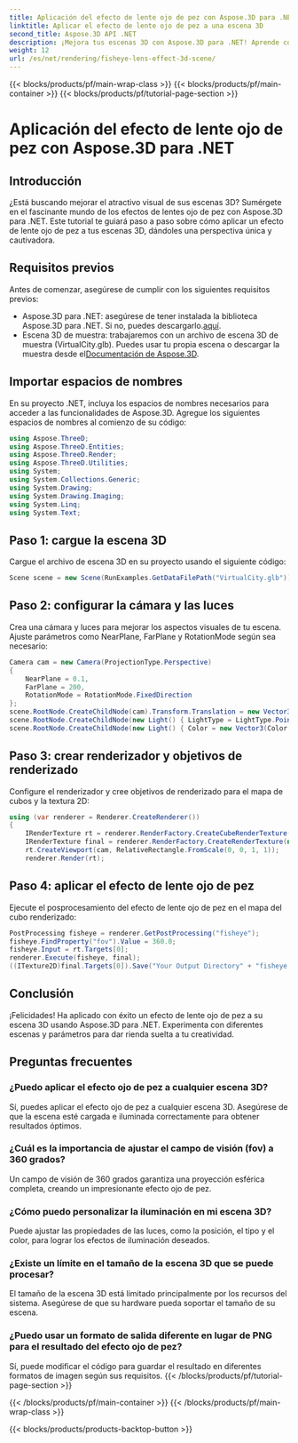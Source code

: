 ```yaml
---
title: Aplicación del efecto de lente ojo de pez con Aspose.3D para .NET
linktitle: Aplicar el efecto de lente ojo de pez a una escena 3D
second_title: Aspose.3D API .NET
description: ¡Mejora tus escenas 3D con Aspose.3D para .NET! Aprende cómo aplicar un cautivador efecto de lente ojo de pez paso a paso. ¡Descargar ahora!
weight: 12
url: /es/net/rendering/fisheye-lens-effect-3d-scene/
---
```


{{< blocks/products/pf/main-wrap-class >}}
{{< blocks/products/pf/main-container >}}
{{< blocks/products/pf/tutorial-page-section >}}

# Aplicación del efecto de lente ojo de pez con Aspose.3D para .NET

## Introducción
¿Está buscando mejorar el atractivo visual de sus escenas 3D? Sumérgete en el fascinante mundo de los efectos de lentes ojo de pez con Aspose.3D para .NET. Este tutorial te guiará paso a paso sobre cómo aplicar un efecto de lente ojo de pez a tus escenas 3D, dándoles una perspectiva única y cautivadora.
## Requisitos previos
Antes de comenzar, asegúrese de cumplir con los siguientes requisitos previos:
-  Aspose.3D para .NET: asegúrese de tener instalada la biblioteca Aspose.3D para .NET. Si no, puedes descargarlo.[aquí](https://releases.aspose.com/3d/net/).
-  Escena 3D de muestra: trabajaremos con un archivo de escena 3D de muestra (VirtualCity.glb). Puedes usar tu propia escena o descargar la muestra desde el[Documentación de Aspose.3D](https://reference.aspose.com/3d/net/).
## Importar espacios de nombres
En su proyecto .NET, incluya los espacios de nombres necesarios para acceder a las funcionalidades de Aspose.3D. Agregue los siguientes espacios de nombres al comienzo de su código:
```csharp
using Aspose.ThreeD;
using Aspose.ThreeD.Entities;
using Aspose.ThreeD.Render;
using Aspose.ThreeD.Utilities;
using System;
using System.Collections.Generic;
using System.Drawing;
using System.Drawing.Imaging;
using System.Linq;
using System.Text;
```
## Paso 1: cargue la escena 3D
Cargue el archivo de escena 3D en su proyecto usando el siguiente código:
```csharp
Scene scene = new Scene(RunExamples.GetDataFilePath("VirtualCity.glb"));
```
## Paso 2: configurar la cámara y las luces
Crea una cámara y luces para mejorar los aspectos visuales de tu escena. Ajuste parámetros como NearPlane, FarPlane y RotationMode según sea necesario:
```csharp
Camera cam = new Camera(ProjectionType.Perspective)
{
    NearPlane = 0.1,
    FarPlane = 200,
    RotationMode = RotationMode.FixedDirection
};
scene.RootNode.CreateChildNode(cam).Transform.Translation = new Vector3(5, 6, 0);
scene.RootNode.CreateChildNode(new Light() { LightType = LightType.Point }).Transform.Translation = new Vector3(-10, 7, -10);
scene.RootNode.CreateChildNode(new Light() { Color = new Vector3(Color.CadetBlue) }).Transform.Translation = new Vector3(49, 0, 49);
```
## Paso 3: crear renderizador y objetivos de renderizado
Configure el renderizador y cree objetivos de renderizado para el mapa de cubos y la textura 2D:
```csharp
using (var renderer = Renderer.CreateRenderer())
{
    IRenderTexture rt = renderer.RenderFactory.CreateCubeRenderTexture(new RenderParameters(false), 512, 512);
    IRenderTexture final = renderer.RenderFactory.CreateRenderTexture(new RenderParameters(false, 32, 0, 0), 1024, 1024);
    rt.CreateViewport(cam, RelativeRectangle.FromScale(0, 0, 1, 1));
    renderer.Render(rt);
```
## Paso 4: aplicar el efecto de lente ojo de pez
Ejecute el posprocesamiento del efecto de lente ojo de pez en el mapa del cubo renderizado:
```csharp
PostProcessing fisheye = renderer.GetPostProcessing("fisheye");
fisheye.FindProperty("fov").Value = 360.0;
fisheye.Input = rt.Targets[0];
renderer.Execute(fisheye, final);
((ITexture2D)final.Targets[0]).Save("Your Output Directory" + "fisheye.png", ImageFormat.Png);
```
## Conclusión
¡Felicidades! Ha aplicado con éxito un efecto de lente ojo de pez a su escena 3D usando Aspose.3D para .NET. Experimenta con diferentes escenas y parámetros para dar rienda suelta a tu creatividad.
## Preguntas frecuentes
### ¿Puedo aplicar el efecto ojo de pez a cualquier escena 3D?
Sí, puedes aplicar el efecto ojo de pez a cualquier escena 3D. Asegúrese de que la escena esté cargada e iluminada correctamente para obtener resultados óptimos.
### ¿Cuál es la importancia de ajustar el campo de visión (fov) a 360 grados?
Un campo de visión de 360 grados garantiza una proyección esférica completa, creando un impresionante efecto ojo de pez.
### ¿Cómo puedo personalizar la iluminación en mi escena 3D?
Puede ajustar las propiedades de las luces, como la posición, el tipo y el color, para lograr los efectos de iluminación deseados.
### ¿Existe un límite en el tamaño de la escena 3D que se puede procesar?
El tamaño de la escena 3D está limitado principalmente por los recursos del sistema. Asegúrese de que su hardware pueda soportar el tamaño de su escena.
### ¿Puedo usar un formato de salida diferente en lugar de PNG para el resultado del efecto ojo de pez?
Sí, puede modificar el código para guardar el resultado en diferentes formatos de imagen según sus requisitos.
{{< /blocks/products/pf/tutorial-page-section >}}

{{< /blocks/products/pf/main-container >}}
{{< /blocks/products/pf/main-wrap-class >}}

{{< blocks/products/products-backtop-button >}}
